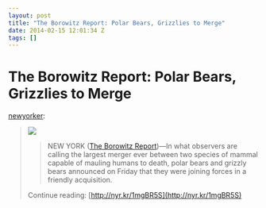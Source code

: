 ```yaml
---
layout: post
title: "The Borowitz Report: Polar Bears, Grizzlies to Merge"
date: 2014-02-15 12:01:34 Z
tags: []
---
```

# The Borowitz Report: Polar Bears, Grizzlies to Merge

[newyorker](http://newyorker.tumblr.com/post/76666260898/the-borowitz-report-polar-bears-grizzlies-to-merge):

> ![](https://66.media.tumblr.com/23b57d513b94403b8bdebff83d141a4d/tumblr_inline_pk3sosR3hi1snpcgy_540.jpg)
> 
> > NEW YORK ([The Borowitz Report](http://www.newyorker.com/online/blogs/borowitzreport/))—In what observers are calling the largest merger ever between two species of mammal capable of mauling humans to death, polar bears and grizzly bears announced on Friday that they were joining forces in a friendly acquisition.
> 
> Continue reading: [http://nyr.kr/1mgBR5S](http://nyr.kr/1mgBR5S)
